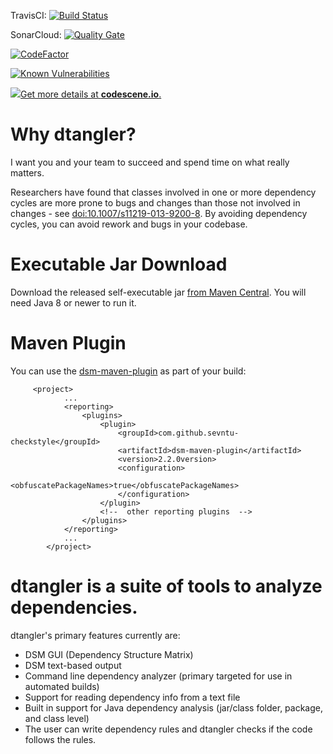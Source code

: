 TravisCI: [![Build Status](https://travis-ci.org/jimbethancourt/dtangler.svg?branch=master)](https://travis-ci.org/jimbethancourt/dtangler) 

SonarCloud: [![Quality Gate](https://sonarcloud.io/api/badges/gate?key=org.hjug.dtangler%3Adtangler)](https://sonarcloud.io/dashboard?id=org.hjug.dtangler%3Adtangler)

[![CodeFactor](https://www.codefactor.io/repository/github/jimbethancourt/dtangler/badge)](https://www.codefactor.io/repository/github/jimbethancourt/dtangler)

[![Known Vulnerabilities](https://snyk.io/test/github/jimbethancourt/dtangler/badge.svg?targetFile=pom.xml)](https://snyk.io/test/github/jimbethancourt/dtangler?targetFile=pom.xml)

[![](http://codescene.io/projects/2168/status.svg)Get more details at **codescene.io**.](http://codescene.io/projects/2168/jobs/latest-successful/results)

# Why dtangler?
I want you and your team to succeed and spend time on what really matters.

Researchers have found that classes involved in one or more dependency cycles are more prone to bugs and changes than those not involved in changes - see [doi:10.1007/s11219-013-9200-8](https://link.springer.com/article/10.1007%2Fs11219-013-9200-8).  By avoiding dependency cycles, you can avoid rework and bugs in your codebase.

# Executable Jar Download
Download the released self-executable jar [from Maven Central](https://oss.sonatype.org/content/repositories/releases/org/hjug/dtangler/swingui/dtangler-swingui/2.1.0/dtangler-swingui-2.1.0-jar-with-dependencies.jar).  You will need Java 8 or newer to run it.

# Maven Plugin
You can use the [dsm-maven-plugin](https://github.com/sevntu-checkstyle/dsm-maven-plugin) as part of your build:
```
     <project>
            ...
            <reporting>
                <plugins>
                    <plugin>
                        <groupId>com.github.sevntu-checkstyle</groupId>
                        <artifactId>dsm-maven-plugin</artifactId>
                        <version>2.2.0version>
                        <configuration>
                            <obfuscatePackageNames>true</obfuscatePackageNames>
                        </configuration>
                    </plugin>
                    <!--  other reporting plugins  -->
                </plugins>
            </reporting>
            ...
        </project>
```

# dtangler is a suite of tools to analyze dependencies. 

dtangler's primary features currently are:
* DSM GUI (Dependency Structure Matrix)
* DSM text-based output
* Command line dependency analyzer (primary targeted for use in automated builds)
* Support for reading dependency info from a text file
* Built in support for Java dependency analysis (jar/class folder, package, and class level)
* The user can write dependency rules and dtangler checks if the code follows the rules.
